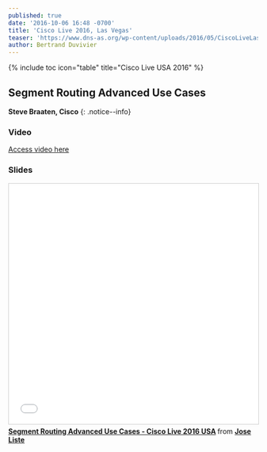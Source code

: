 ```yaml
---
published: true
date: '2016-10-06 16:48 -0700'
title: 'Cisco Live 2016, Las Vegas'
teaser: 'https://www.dns-as.org/wp-content/uploads/2016/05/CiscoLiveLasVegas2016.jpg'
author: Bertrand Duvivier
---
```

{% include toc icon="table" title="Cisco Live USA 2016" %}


## Segment Routing Advanced Use Cases    


**Steve Braaten, Cisco**
{: .notice--info}  

### Video

[Access video here](https://www.ciscolive.com/online/connect/sessionDetail.ww?SESSION_ID=90888&backBtn=true)


### Slides

<iframe src="//www.slideshare.net/slideshow/embed_code/key/eusA0F2OgUehhU" width="595" height="485" frameborder="0" marginwidth="0" marginheight="0" scrolling="no" style="border:1px solid #CCC; border-width:1px; margin-bottom:5px; max-width: 100%;" allowfullscreen> </iframe> <div style="margin-bottom:5px"> <strong> <a href="//www.slideshare.net/JoseListe/segment-routing-advanced-use-cases-cisco-live-2016-usa" title="Segment Routing Advanced Use Cases - Cisco Live 2016 USA" target="_blank">Segment Routing Advanced Use Cases - Cisco Live 2016 USA</a> </strong> from <strong><a target="_blank" href="//www.slideshare.net/JoseListe">Jose Liste</a></strong> </div>
